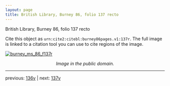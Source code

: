 ```yaml
---
layout: page
title: British Library, Burney 86, folio 137 recto
---
```


British Library, Burney 86, folio 137 recto

Cite this object as `urn:cite2:citebl:burney86pages.v1:137r`.  The full image is linked to a citation tool you can use to cite regions of the image.

[![burney_ms_86_f137r](http://www.homermultitext.org/iipsrv?IIIF=/project/homer/pyramidal/deepzoom/citebl/burney86imgs/v1/burney_ms_86_f137r.tif/full/800,/0/default.jpg)](http://www.homermultitext.org/ict2/?urn=urn:cite2:citebl:burney86imgs.v1:burney_ms_86_f137r) 

<p style="text-align: center; font-style: italic;">Image in the public domain.</p>

---

previous: [136v](../136v/) | next: [137v](../137v/)